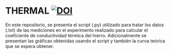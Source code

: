 # THERMAL [![DOI](https://zenodo.org/badge/369947315.svg)](https://zenodo.org/badge/latestdoi/369947315)


En este repositorio, se presenta el script (.py) utilizado para tratar los datos (.txt) de las mediciones en el experimento realizado para calcular el coeficiente de conductividad térmica del hierro. Adicionalmente se presentan las gráficas obtenidas usando el script y también la curva teórica que se espera obtener.
